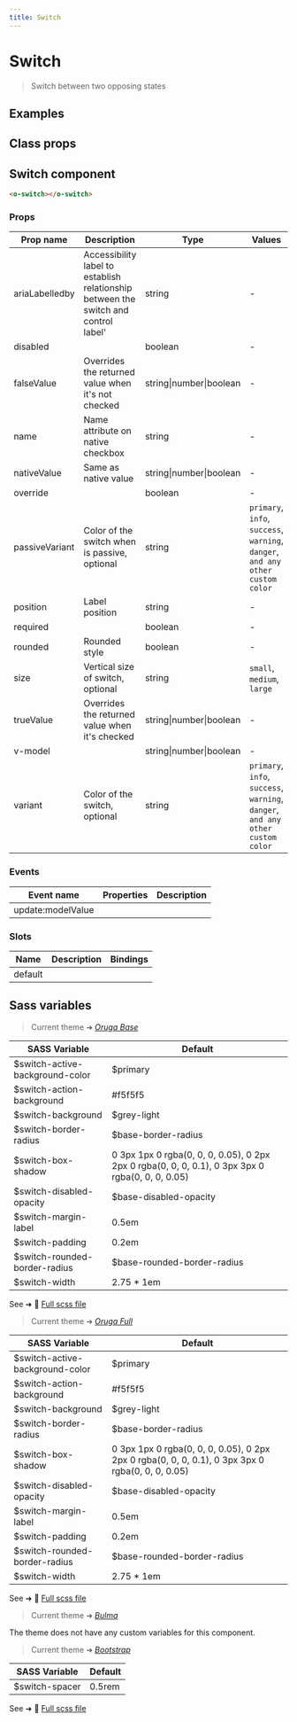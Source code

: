 ```yaml
---
title: Switch
---
```


# Switch

<div class="vp-doc">

> Switch between two opposing states

<Carbon />
</div>

<div class="vp-example">

## Examples

<example-switch />

</div>
<div class="vp-example">

## Class props

<inspector-switch-viewer />

</div>

<div class="vp-doc">

## Switch component

```html
<o-switch></o-switch>
```

### Props

| Prop name      | Description                                                                         | Type                    | Values                                                                          | Default |
| -------------- | ----------------------------------------------------------------------------------- | ----------------------- | ------------------------------------------------------------------------------- | ------- |
| ariaLabelledby | Accessibility label to establish relationship between the switch and control label' | string                  | -                                                                               |         |
| disabled       |                                                                                     | boolean                 | -                                                                               |         |
| falseValue     | Overrides the returned value when it's not checked                                  | string\|number\|boolean | -                                                                               | false   |
| name           | Name attribute on native checkbox                                                   | string                  | -                                                                               |         |
| nativeValue    | Same as native value                                                                | string\|number\|boolean | -                                                                               |         |
| override       |                                                                                     | boolean                 | -                                                                               |         |
| passiveVariant | Color of the switch when is passive, optional                                       | string                  | `primary`, `info`, `success`, `warning`, `danger`, `and any other custom color` |         |
| position       | Label position                                                                      | string                  | -                                                                               | 'right' |
| required       |                                                                                     | boolean                 | -                                                                               |         |
| rounded        | Rounded style                                                                       | boolean                 | -                                                                               | true    |
| size           | Vertical size of switch, optional                                                   | string                  | `small`, `medium`, `large`                                                      |         |
| trueValue      | Overrides the returned value when it's checked                                      | string\|number\|boolean | -                                                                               | true    |
| v-model        |                                                                                     | string\|number\|boolean | -                                                                               |         |
| variant        | Color of the switch, optional                                                       | string                  | `primary`, `info`, `success`, `warning`, `danger`, `and any other custom color` |         |

### Events

| Event name        | Properties | Description |
| ----------------- | ---------- | ----------- |
| update:modelValue |            |

### Slots

| Name    | Description | Bindings |
| ------- | ----------- | -------- |
| default |             |          |

</div>

<div class="vp-doc">

## Sass variables

<div class="theme-orugabase">

> Current theme ➜ _[Oruga Base](https://github.com/oruga-ui/theme-oruga)_

| SASS Variable                   | Default                                                                                          |
| ------------------------------- | ------------------------------------------------------------------------------------------------ |
| $switch-active-background-color | $primary                                                                                         |
| $switch-action-background       | #f5f5f5                                                                                          |
| $switch-background              | $grey-light                                                                                      |
| $switch-border-radius           | $base-border-radius                                                                              |
| $switch-box-shadow              | 0 3px 1px 0 rgba(0, 0, 0, 0.05), 0 2px 2px 0 rgba(0, 0, 0, 0.1), 0 3px 3px 0 rgba(0, 0, 0, 0.05) |
| $switch-disabled-opacity        | $base-disabled-opacity                                                                           |
| $switch-margin-label            | 0.5em                                                                                            |
| $switch-padding                 | 0.2em                                                                                            |
| $switch-rounded-border-radius   | $base-rounded-border-radius                                                                      |
| $switch-width                   | 2.75 \* 1em                                                                                      |

See ➜ 📄 [Full scss file](https://github.com/oruga-ui/theme-oruga/tree/main/src/assets/scss/components/_switch.scss)

</div><div class="theme-orugafull">

> Current theme ➜ _[Oruga Full](https://github.com/oruga-ui/theme-oruga)_

| SASS Variable                   | Default                                                                                          |
| ------------------------------- | ------------------------------------------------------------------------------------------------ |
| $switch-active-background-color | $primary                                                                                         |
| $switch-action-background       | #f5f5f5                                                                                          |
| $switch-background              | $grey-light                                                                                      |
| $switch-border-radius           | $base-border-radius                                                                              |
| $switch-box-shadow              | 0 3px 1px 0 rgba(0, 0, 0, 0.05), 0 2px 2px 0 rgba(0, 0, 0, 0.1), 0 3px 3px 0 rgba(0, 0, 0, 0.05) |
| $switch-disabled-opacity        | $base-disabled-opacity                                                                           |
| $switch-margin-label            | 0.5em                                                                                            |
| $switch-padding                 | 0.2em                                                                                            |
| $switch-rounded-border-radius   | $base-rounded-border-radius                                                                      |
| $switch-width                   | 2.75 \* 1em                                                                                      |

See ➜ 📄 [Full scss file](https://github.com/oruga-ui/theme-oruga/tree/main/src/assets/scss/components/_switch.scss)

</div><div class="theme-bulma">

> Current theme ➜ _[Bulma](https://github.com/oruga-ui/theme-bulma)_

<p>The theme does not have any custom variables for this component.</p>
</div><div class="theme-bootstrap">

> Current theme ➜ _[Bootstrap](https://github.com/oruga-ui/theme-bootstrap)_

| SASS Variable  | Default |
| -------------- | ------- |
| $switch-spacer | 0.5rem  |

See ➜ 📄 [Full scss file](https://github.com/oruga-ui/theme-bootstrap/tree/main/src/assets/scss/components/_switch.scss)

</div>

</div>
